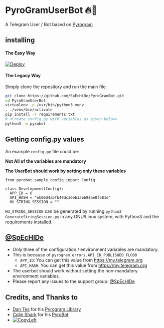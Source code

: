 # PyroGramUserBot 🔥🤖

A Telegram User / Bot based on [Pyrogram](https://github.com/pyrogram/pyrogram)

## installing

#### The Easy Way

[![Deploy](https://www.herokucdn.com/deploy/button.svg)](https://heroku.com/deploy?template=https://github.com/Dank-del/PyroGramBot)

#### The Legacy Way
Simply clone the repository and run the main file:

```sh
git clone https://github.com/SpEcHiDe/PyroGramBot.git
cd PyroGramUserBot
virtualenv -p /usr/bin/python3 venv
. ./venv/bin/activate
pip install -r requirements.txt
# <Create config.py with variables as given below>
python3 -m pyrobot
```


## Getting config.py values

An example `config.py` file could be:

**Not All of the variables are mandatory**

__The UserBot should work by setting only these variables__

```python3
from pyrobot.sample_config import Config

class Development(Config):
  APP_ID = 6
  API_HASH = "eb06d4abfb49dc3eeb1aeb98ae0f581e"
  HU_STRING_SESSION = ""
```

`HU_STRING_SESSION` can be generated by running `python3 GenerateStringSession.py` in any GNU/Linux system, with Python3 and the requirements installed.


## [@SpEcHlDe](https://telegram.dog/ThankTelegram)

- Only three of the configuration / environment variables are mandatory.
- This is because of `pyrogram.errors.API_ID_PUBLISHED_FLOOD`
    - `APP_ID`:   You can get this value from https://my.telegram.org
    - `API_HASH`:   You can get this value from https://my.telegram.org
- The userbot should work without setting the non-mandatory environment variables.
- Please report any issues to the support group: [@SpEcHlDe](https://t.me/ThankTelegram)


## Credits, and Thanks to

* [Dan Tès](https://telegram.dog/haskell) for his [Pyrogram Library](https://github.com/pyrogram/pyrogram)
* [Colin Shark](https://telegram.dog/ColinShark) for his [PyroBot](https://git.colinshark.de/PyroBot/PyroBot)
* [![CopyLeft](https://telegra.ph/file/b514ed14d994557a724cb.jpg)](https://telegra.ph/file/fab1017e21c42a5c1e613.mp4 "CopyLeft Credit Video")
